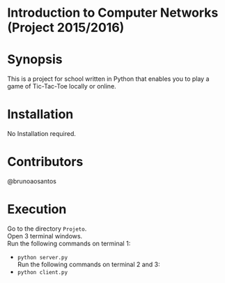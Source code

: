 # Introduction to Computer Networks (Project 2015/2016)

# Synopsis
This is a project for school written in Python that enables you to play a game of Tic-Tac-Toe locally or online.

# Installation
No Installation required.

# Contributors
@brunoaosantos

# Execution
Go to the directory `Projeto`. <br />
Open 3 terminal windows. <br />
Run the following commands on terminal 1: 
* `python server.py` <br />
Run the following commands on terminal 2 and 3: 
* `python client.py`  
